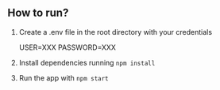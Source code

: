 ## How to run?

1. Create a .env file in the root directory with your credentials

    USER=XXX
    PASSWORD=XXX

2. Install dependencies running `npm install`

3. Run the app with `npm start`
